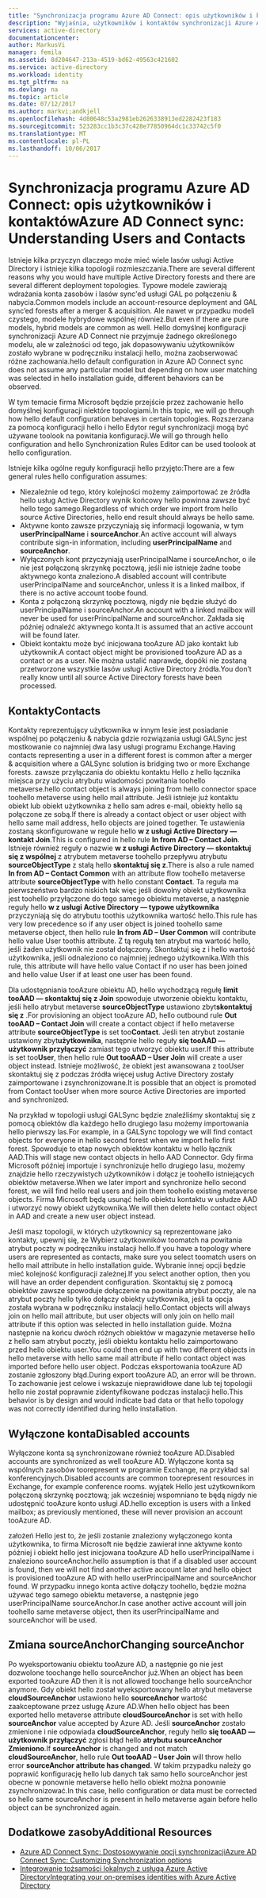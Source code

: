 ```yaml
---
title: "Synchronizacja programu Azure AD Connect: opis użytkowników i kontaktów | Dokumentacja firmy Microsoft"
description: "Wyjaśnia, użytkowników i kontaktów synchronizacji Azure AD Connect."
services: active-directory
documentationcenter: 
author: MarkusVi
manager: femila
ms.assetid: 8d204647-213a-4519-bd62-49563c421602
ms.service: active-directory
ms.workload: identity
ms.tgt_pltfrm: na
ms.devlang: na
ms.topic: article
ms.date: 07/12/2017
ms.author: markvi;andkjell
ms.openlocfilehash: 4d80648c53a2981eb2626338913ed2282423f183
ms.sourcegitcommit: 523283cc1b3c37c428e77850964dc1c33742c5f0
ms.translationtype: MT
ms.contentlocale: pl-PL
ms.lasthandoff: 10/06/2017
---
```

# <a name="azure-ad-connect-sync-understanding-users-and-contacts"></a><span data-ttu-id="a9715-103">Synchronizacja programu Azure AD Connect: opis użytkowników i kontaktów</span><span class="sxs-lookup"><span data-stu-id="a9715-103">Azure AD Connect sync: Understanding Users and Contacts</span></span>
<span data-ttu-id="a9715-104">Istnieje kilka przyczyn dlaczego może mieć wiele lasów usługi Active Directory i istnieje kilka topologii rozmieszczania.</span><span class="sxs-lookup"><span data-stu-id="a9715-104">There are several different reasons why you would have multiple Active Directory forests and there are several different deployment topologies.</span></span> <span data-ttu-id="a9715-105">Typowe modele zawierają wdrażania konta zasobów i lasów sync'ed usługi GAL po połączeniu & nabycia.</span><span class="sxs-lookup"><span data-stu-id="a9715-105">Common models include an account-resource deployment and GAL sync’ed forests after a merger & acquisition.</span></span> <span data-ttu-id="a9715-106">Ale nawet w przypadku modeli czystego, modele hybrydowe wspólnej również.</span><span class="sxs-lookup"><span data-stu-id="a9715-106">But even if there are pure models, hybrid models are common as well.</span></span> <span data-ttu-id="a9715-107">Hello domyślnej konfiguracji synchronizacji Azure AD Connect nie przyjmuje żadnego określonego modelu, ale w zależności od tego, jak dopasowywaniu użytkowników zostało wybrane w podręczniku instalacji hello, można zaobserwować różne zachowania.</span><span class="sxs-lookup"><span data-stu-id="a9715-107">hello default configuration in Azure AD Connect sync does not assume any particular model but depending on how user matching was selected in hello installation guide, different behaviors can be observed.</span></span>

<span data-ttu-id="a9715-108">W tym temacie firma Microsoft będzie przejście przez zachowanie hello domyślnej konfiguracji niektóre topologiami.</span><span class="sxs-lookup"><span data-stu-id="a9715-108">In this topic, we will go through how hello default configuration behaves in certain topologies.</span></span> <span data-ttu-id="a9715-109">Rozszerzana za pomocą konfiguracji hello i hello Edytor reguł synchronizacji mogą być używane toolook na powitania konfiguracji.</span><span class="sxs-lookup"><span data-stu-id="a9715-109">We will go through hello configuration and hello Synchronization Rules Editor can be used toolook at hello configuration.</span></span>

<span data-ttu-id="a9715-110">Istnieje kilka ogólne reguły konfiguracji hello przyjęto:</span><span class="sxs-lookup"><span data-stu-id="a9715-110">There are a few general rules hello configuration assumes:</span></span>

* <span data-ttu-id="a9715-111">Niezależnie od tego, który kolejności możemy zaimportować ze źródła hello usług Active Directory wynik końcowy hello powinna zawsze być hello tego samego.</span><span class="sxs-lookup"><span data-stu-id="a9715-111">Regardless of which order we import from hello source Active Directories, hello end result should always be hello same.</span></span>
* <span data-ttu-id="a9715-112">Aktywne konto zawsze przyczyniają się informacji logowania, w tym **userPrincipalName** i **sourceAnchor**.</span><span class="sxs-lookup"><span data-stu-id="a9715-112">An active account will always contribute sign-in information, including **userPrincipalName** and **sourceAnchor**.</span></span>
* <span data-ttu-id="a9715-113">Wyłączonych kont przyczyniają userPrincipalName i sourceAnchor, o ile nie jest połączoną skrzynkę pocztową, jeśli nie istnieje żadne toobe aktywnego konta znaleziono.</span><span class="sxs-lookup"><span data-stu-id="a9715-113">A disabled account will contribute userPrincipalName and sourceAnchor, unless it is a linked mailbox, if there is no active account toobe found.</span></span>
* <span data-ttu-id="a9715-114">Konta z połączoną skrzynkę pocztową, nigdy nie będzie służyć do userPrincipalName i sourceAnchor.</span><span class="sxs-lookup"><span data-stu-id="a9715-114">An account with a linked mailbox will never be used for userPrincipalName and sourceAnchor.</span></span> <span data-ttu-id="a9715-115">Zakłada się później odnaleźć aktywnego konta.</span><span class="sxs-lookup"><span data-stu-id="a9715-115">It is assumed that an active account will be found later.</span></span>
* <span data-ttu-id="a9715-116">Obiekt kontaktu może być inicjowana tooAzure AD jako kontakt lub użytkownik.</span><span class="sxs-lookup"><span data-stu-id="a9715-116">A contact object might be provisioned tooAzure AD as a contact or as a user.</span></span> <span data-ttu-id="a9715-117">Nie można ustalić naprawdę, dopóki nie zostaną przetworzone wszystkie lasów usługi Active Directory źródła.</span><span class="sxs-lookup"><span data-stu-id="a9715-117">You don’t really know until all source Active Directory forests have been processed.</span></span>

## <a name="contacts"></a><span data-ttu-id="a9715-118">Kontakty</span><span class="sxs-lookup"><span data-stu-id="a9715-118">Contacts</span></span>
<span data-ttu-id="a9715-119">Kontakty reprezentujący użytkownika w innym lesie jest posiadanie wspólnej po połączeniu & nabycia gdzie rozwiązania usługi GALSync jest mostkowanie co najmniej dwa lasy usługi programu Exchange.</span><span class="sxs-lookup"><span data-stu-id="a9715-119">Having contacts representing a user in a different forest is common after a merger & acquisition where a GALSync solution is bridging two or more Exchange forests.</span></span> <span data-ttu-id="a9715-120">zawsze przyłączania do obiektu kontaktu Hello z hello łącznika miejsca przy użyciu atrybutu wiadomości powitania toohello metaverse.</span><span class="sxs-lookup"><span data-stu-id="a9715-120">hello contact object is always joining from hello connector space toohello metaverse using hello mail attribute.</span></span> <span data-ttu-id="a9715-121">Jeśli istnieje już kontaktu obiekt lub obiekt użytkownika z hello sam adres e-mail, obiekty hello są połączone ze sobą.</span><span class="sxs-lookup"><span data-stu-id="a9715-121">If there is already a contact object or user object with hello same mail address, hello objects are joined together.</span></span> <span data-ttu-id="a9715-122">Te ustawienia zostaną skonfigurowane w regule hello **w z usługi Active Directory — kontakt Join**.</span><span class="sxs-lookup"><span data-stu-id="a9715-122">This is configured in hello rule **In from AD – Contact Join**.</span></span> <span data-ttu-id="a9715-123">Istnieje również reguły o nazwie **w z usługi Active Directory — skontaktuj się z wspólnej** z atrybutem metaverse toohello przepływu atrybutu **sourceObjectType** z stałą hello **skontaktuj się z**.</span><span class="sxs-lookup"><span data-stu-id="a9715-123">There is also a rule named **In from AD – Contact Common** with an attribute flow toohello metaverse attribute **sourceObjectType** with hello constant **Contact**.</span></span> <span data-ttu-id="a9715-124">Ta reguła ma pierwszeństwo bardzo niskich tak więc jeśli dowolny obiekt użytkownika jest toohello przyłączone do tego samego obiektu metaverse, a następnie reguły hello **w z usługi Active Directory — typowe użytkownika** przyczyniają się do atrybutu toothis użytkownika wartość hello.</span><span class="sxs-lookup"><span data-stu-id="a9715-124">This rule has very low precedence so if any user object is joined toohello same metaverse object, then hello rule **In from AD – User Common** will contribute hello value User toothis attribute.</span></span> <span data-ttu-id="a9715-125">Z tą regułą ten atrybut ma wartość hello, jeśli żaden użytkownik nie został dołączony. Skontaktuj się z i hello wartość użytkownika, jeśli odnaleziono co najmniej jednego użytkownika.</span><span class="sxs-lookup"><span data-stu-id="a9715-125">With this rule, this attribute will have hello value Contact if no user has been joined and hello value User if at least one user has been found.</span></span>

<span data-ttu-id="a9715-126">Dla udostępniania tooAzure obiektu AD, hello wychodzącą regułę **limit tooAAD — skontaktuj się z Join** spowoduje utworzenie obiektu kontaktu, jeśli hello atrybut metaverse **sourceObjectType** ustawiono zbyt**skontaktuj się z** .</span><span class="sxs-lookup"><span data-stu-id="a9715-126">For provisioning an object tooAzure AD, hello outbound rule **Out tooAAD – Contact Join** will create a contact object if hello metaverse attribute **sourceObjectType** is set too**Contact**.</span></span> <span data-ttu-id="a9715-127">Jeśli ten atrybut zostanie ustawiony zbyt**użytkownika**, następnie hello reguły **się tooAAD — użytkownik przyłączyć** zamiast tego utworzyć obiektu user.</span><span class="sxs-lookup"><span data-stu-id="a9715-127">If this attribute is set too**User**, then hello rule **Out tooAAD – User Join** will create a user object instead.</span></span>
<span data-ttu-id="a9715-128">Istnieje możliwość, że obiekt jest awansowana z tooUser skontaktuj się z podczas źródła więcej usług Active Directory zostały zaimportowane i zsynchronizowane.</span><span class="sxs-lookup"><span data-stu-id="a9715-128">It is possible that an object is promoted from Contact tooUser when more source Active Directories are imported and synchronized.</span></span>

<span data-ttu-id="a9715-129">Na przykład w topologii usługi GALSync będzie znaleźliśmy skontaktuj się z pomocą obiektów dla każdego hello drugiego lasu możemy importowania hello pierwszy las.</span><span class="sxs-lookup"><span data-stu-id="a9715-129">For example, in a GALSync topology we will find contact objects for everyone in hello second forest when we import hello first forest.</span></span> <span data-ttu-id="a9715-130">Spowoduje to etap nowych obiektów kontaktu w hello łącznik AAD.</span><span class="sxs-lookup"><span data-stu-id="a9715-130">This will stage new contact objects in hello AAD Connector.</span></span> <span data-ttu-id="a9715-131">Gdy firma Microsoft później importuje i synchronizuje hello drugiego lasu, możemy znajdzie hello rzeczywistych użytkowników i dołącz je toohello istniejących obiektów metaverse.</span><span class="sxs-lookup"><span data-stu-id="a9715-131">When we later import and synchronize hello second forest, we will find hello real users and join them toohello existing metaverse objects.</span></span> <span data-ttu-id="a9715-132">Firma Microsoft będą usunąć hello obiektu kontaktu w usłudze AAD i utworzyć nowy obiekt użytkownika.</span><span class="sxs-lookup"><span data-stu-id="a9715-132">We will then delete hello contact object in AAD and create a new user object instead.</span></span>

<span data-ttu-id="a9715-133">Jeśli masz topologii, w których użytkownicy są reprezentowane jako kontakty, upewnij się, że Wybierz użytkowników toomatch na powitania atrybut poczty w podręczniku instalacji hello.</span><span class="sxs-lookup"><span data-stu-id="a9715-133">If you have a topology where users are represented as contacts, make sure you select toomatch users on hello mail attribute in hello installation guide.</span></span> <span data-ttu-id="a9715-134">Wybranie innej opcji będzie mieć kolejność konfiguracji zależnej.</span><span class="sxs-lookup"><span data-stu-id="a9715-134">If you select another option, then you will have an order dependent configuration.</span></span> <span data-ttu-id="a9715-135">Skontaktuj się z pomocą obiektów zawsze spowoduje dołączenie na powitania atrybut poczty, ale na atrybut poczty hello tylko dołączy obiekty użytkownika, jeśli ta opcja została wybrana w podręczniku instalacji hello.</span><span class="sxs-lookup"><span data-stu-id="a9715-135">Contact objects will always join on hello mail attribute, but user objects will only join on hello mail attribute if this option was selected in hello installation guide.</span></span> <span data-ttu-id="a9715-136">Można następnie na końcu dwóch różnych obiektów w magazynie metaverse hello z hello sam atrybut poczty, jeśli obiektu kontaktu hello zaimportowano przed hello obiektu user.</span><span class="sxs-lookup"><span data-stu-id="a9715-136">You could then end up with two different objects in hello metaverse with hello same mail attribute if hello contact object was imported before hello user object.</span></span> <span data-ttu-id="a9715-137">Podczas eksportowania tooAzure AD zostanie zgłoszony błąd.</span><span class="sxs-lookup"><span data-stu-id="a9715-137">During export tooAzure AD, an error will be thrown.</span></span> <span data-ttu-id="a9715-138">To zachowanie jest celowe i wskazuje nieprawidłowe dane lub tej topologii hello nie został poprawnie zidentyfikowane podczas instalacji hello.</span><span class="sxs-lookup"><span data-stu-id="a9715-138">This behavior is by design and would indicate bad data or that hello topology was not correctly identified during hello installation.</span></span>

## <a name="disabled-accounts"></a><span data-ttu-id="a9715-139">Wyłączone konta</span><span class="sxs-lookup"><span data-stu-id="a9715-139">Disabled accounts</span></span>
<span data-ttu-id="a9715-140">Wyłączone konta są synchronizowane również tooAzure AD.</span><span class="sxs-lookup"><span data-stu-id="a9715-140">Disabled accounts are synchronized as well tooAzure AD.</span></span> <span data-ttu-id="a9715-141">Wyłączone konta są wspólnych zasobów toorepresent w programie Exchange, na przykład sal konferencyjnych.</span><span class="sxs-lookup"><span data-stu-id="a9715-141">Disabled accounts are common toorepresent resources in Exchange, for example conference rooms.</span></span> <span data-ttu-id="a9715-142">wyjątek Hello jest użytkownikom połączoną skrzynkę pocztową; jak wcześniej wspomniano te będą nigdy nie udostępnić tooAzure konto usługi AD.</span><span class="sxs-lookup"><span data-stu-id="a9715-142">hello exception is users with a linked mailbox; as previously mentioned, these will never provision an account tooAzure AD.</span></span>

<span data-ttu-id="a9715-143">założeń Hello jest to, że jeśli zostanie znaleziony wyłączonego konta użytkownika, to firma Microsoft nie będzie zawierał inne aktywne konto później i obiekt hello jest inicjowana tooAzure AD hello userPrincipalName i znaleziono sourceAnchor.</span><span class="sxs-lookup"><span data-stu-id="a9715-143">hello assumption is that if a disabled user account is found, then we will not find another active account later and hello object is provisioned tooAzure AD with hello userPrincipalName and sourceAnchor found.</span></span> <span data-ttu-id="a9715-144">W przypadku innego konta active dołączy toohello, będzie można używać tego samego obiektu metaverse, a następnie jego userPrincipalName sourceAnchor.</span><span class="sxs-lookup"><span data-stu-id="a9715-144">In case another active account will join toohello same metaverse object, then its userPrincipalName and sourceAnchor will be used.</span></span>

## <a name="changing-sourceanchor"></a><span data-ttu-id="a9715-145">Zmiana sourceAnchor</span><span class="sxs-lookup"><span data-stu-id="a9715-145">Changing sourceAnchor</span></span>
<span data-ttu-id="a9715-146">Po wyeksportowaniu obiektu tooAzure AD, a następnie go nie jest dozwolone toochange hello sourceAnchor już.</span><span class="sxs-lookup"><span data-stu-id="a9715-146">When an object has been exported tooAzure AD then it is not allowed toochange hello sourceAnchor anymore.</span></span> <span data-ttu-id="a9715-147">Gdy obiekt hello został wyeksportowany hello atrybut metaverse **cloudSourceAnchor** ustawiono hello **sourceAnchor** wartość zaakceptowane przez usługę Azure AD.</span><span class="sxs-lookup"><span data-stu-id="a9715-147">When hello object has been exported hello metaverse attribute **cloudSourceAnchor** is set with hello **sourceAnchor** value accepted by Azure AD.</span></span> <span data-ttu-id="a9715-148">Jeśli **sourceAnchor** zostało zmienione i nie odpowiada **cloudSourceAnchor**, reguły hello **się tooAAD — użytkownik przyłączyć** zgłosi błąd hello **atrybutu sourceAnchor Zmieniono**.</span><span class="sxs-lookup"><span data-stu-id="a9715-148">If **sourceAnchor** is changed and not match **cloudSourceAnchor**, hello rule **Out tooAAD – User Join** will throw hello error **sourceAnchor attribute has changed**.</span></span> <span data-ttu-id="a9715-149">W takim przypadku należy go poprawić konfigurację hello lub danych tak samo hello sourceAnchor jest obecne w ponownie metaverse hello hello obiekt można ponownie zsynchronizować.</span><span class="sxs-lookup"><span data-stu-id="a9715-149">In this case, hello configuration or data must be corrected so hello same sourceAnchor is present in hello metaverse again before hello object can be synchronized again.</span></span>

## <a name="additional-resources"></a><span data-ttu-id="a9715-150">Dodatkowe zasoby</span><span class="sxs-lookup"><span data-stu-id="a9715-150">Additional Resources</span></span>
* [<span data-ttu-id="a9715-151">Azure AD Connect Sync: Dostosowywanie opcji synchronizacji</span><span class="sxs-lookup"><span data-stu-id="a9715-151">Azure AD Connect Sync: Customizing Synchronization options</span></span>](active-directory-aadconnectsync-whatis.md)
* [<span data-ttu-id="a9715-152">Integrowanie tożsamości lokalnych z usługą Azure Active Directory</span><span class="sxs-lookup"><span data-stu-id="a9715-152">Integrating your on-premises identities with Azure Active Directory</span></span>](active-directory-aadconnect.md)

